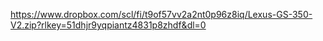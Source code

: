 https://www.dropbox.com/scl/fi/t9of57vv2a2nt0p96z8iq/Lexus-GS-350-V2.zip?rlkey=51dhjr9yqpiantz4831p8zhdf&dl=0
